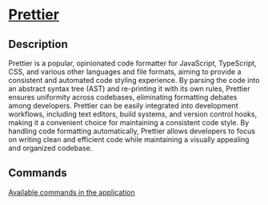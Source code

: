 # [Prettier](https://prettier.io/)

## Description

Prettier is a popular, opinionated code formatter for JavaScript, TypeScript, CSS, and various other languages and file formats, aiming to provide a consistent and automated code styling experience. By parsing the code into an abstract syntax tree (AST) and re-printing it with its own rules, Prettier ensures uniformity across codebases, eliminating formatting debates among developers. Prettier can be easily integrated into development workflows, including text editors, build systems, and version control hooks, making it a convenient choice for maintaining a consistent code style. By handling code formatting automatically, Prettier allows developers to focus on writing clean and efficient code while maintaining a visually appealing and organized codebase.

## Commands

[Available commands in the application](/reference/cli.html#prettier)
